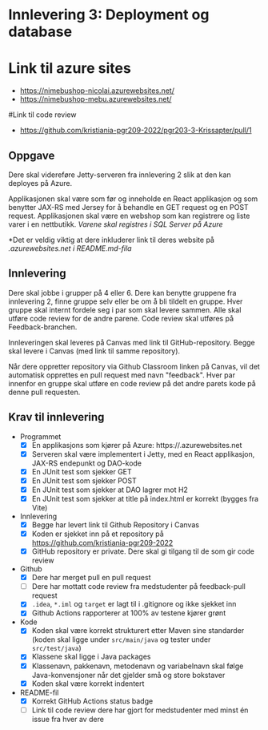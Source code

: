 # Innlevering 3: Deployment og database

# Link til azure sites

* https://nimebushop-nicolai.azurewebsites.net/
* https://nimebushop-mebu.azurewebsites.net/

#Link til code review

* https://github.com/kristiania-pgr209-2022/pgr203-3-Krissapter/pull/1

## Oppgave

Dere skal videreføre Jetty-serveren fra innlevering 2 slik at den kan deployes på Azure.

Applikasjonen skal være som før og inneholde en React applikasjon og som benytter JAX-RS med Jersey for å behandle en GET request og en POST request. Applikasjonen skal være en webshop som kan registrere og liste varer i en nettbutikk. *Varene skal registres i SQL Server på Azure*

*Det er veldig viktig at dere inkluderer link til deres website på *.azurewebsites.net i README.md-fila*

## Innlevering

Dere skal jobbe i grupper på 4 eller 6. Dere kan benytte gruppene fra innlevering 2, finne gruppe selv eller be om å bli tildelt en gruppe. Hver gruppe skal internt fordele seg i par som skal levere sammen. Alle skal utføre code review for de andre parene. Code review skal utføres på Feedback-branchen.

Innleveringen skal leveres på Canvas med link til GitHub-repository. Begge skal levere i Canvas (med link til samme repository).

Når dere oppretter repository via Github Classroom linken på Canvas, vil det automatisk opprettes en pull request med navn "feedback". Hver par innenfor en gruppe skal utføre en code review på det andre parets kode på denne pull requesten.

## Krav til innlevering

* Programmet
  * [x] En applikasjons som kjører på Azure: https://<fyll ut>.azurewebsites.net
  * [x] Serveren skal være implementert i Jetty, med en React applikasjon, JAX-RS endepunkt og DAO-kode
  * [x] En JUnit test som sjekker GET
  * [x] En JUnit test som sjekker POST
  * [x] En JUnit test som sjekker at DAO lagrer mot H2
  * [x] En JUnit test som sjekker at title på index.html er korrekt (bygges fra Vite)
* Innlevering
  * [x] Begge har levert link til Github Repository i Canvas
  * [x] Koden er sjekket inn på et repository på https://github.com/kristiania-pgr209-2022
  * [x] GitHub repository er private. Dere skal gi tilgang til de som gir code review
* Github
  * [x] Dere har merget pull en pull request
  * [ ] Dere har mottatt code review fra medstudenter på feedback-pull request
  * [x] `.idea`, `*.iml` og `target` er lagt til i .gitignore og ikke sjekket inn
  * [x] Github Actions rapporterer at 100% av testene kjører grønt
* Kode
  * [x] Koden skal være korrekt strukturert etter Maven sine standarder (koden skal ligge under `src/main/java` og tester under `src/test/java`)
  * [x] Klassene skal ligge i Java packages
  * [x] Klassenavn, pakkenavn, metodenavn og variabelnavn skal følge Java-konvensjoner når det gjelder små og store bokstaver
  * [x] Koden skal være korrekt indentert
* README-fil
  * [x] Korrekt GitHub Actions status badge
  * [ ] Link til code review dere har gjort for medstudenter med minst én issue fra hver av dere
